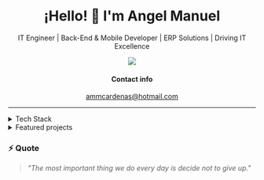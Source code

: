 <h1 align="center">¡Hello! 👋 I'm Angel Manuel</h1>
<p align="center">IT Engineer | Back-End & Mobile Developer | ERP Solutions | Driving IT Excellence</p>

<!-- GitHub Stats opcional -->
<p align='center'>
  <a href="#"><img src="https://github-readme-stats.vercel.app/api?username=angelmmc&show_icons=true&count_private=true&theme=codeSTACKr"></a>
</p>

<h4 align="center">Contact info</h4>
<p align='center'>
 <a href='mailto:ammcardenas@hotmail.com'>ammcardenas@hotmail.com</a>
</p>

---

<details>
  <summary>Tech Stack</summary>

### Languages

![C](https://img.shields.io/badge/C-00599C?style=for-the-badge&logo=c&logoColor=white)
![CSS](https://img.shields.io/badge/CSS-663399?style=for-the-badge&logo=css&logoColor=white)
![Dart](https://img.shields.io/badge/Dart-0175C2?style=for-the-badge&logo=dart&logoColor=white)
![HTML](https://img.shields.io/badge/HTML5-E34F26?style=for-the-badge&logo=html5&logoColor=white)
![Java](https://img.shields.io/badge/Java-ED8B00?style=for-the-badge&logo=coffeescript&logoColor=white)
![JavaScript](https://img.shields.io/badge/JavaScript-323330?style=for-the-badge&logo=javascript&logoColor=F7DF1E)
![PHP](https://img.shields.io/badge/PHP-777BB4?style=for-the-badge&logo=php&logoColor=white)
![Python](https://img.shields.io/badge/Python-3776AB?style=for-the-badge&logo=python&logoColor=white)
![R](https://img.shields.io/badge/R-276DC3?style=for-the-badge&logo=r&logoColor=white)
![TypeScript](https://img.shields.io/badge/TypeScript-007ACC?style=for-the-badge&logo=typescript&logoColor=white)

### Frameworks

![Bootstrap](https://img.shields.io/badge/Bootstrap-563D7C?style=for-the-badge&logo=bootstrap&logoColor=white)
![Express](https://img.shields.io/badge/Express%20js-000000?style=for-the-badge&logo=express&logoColor=white)
![Flask](https://img.shields.io/badge/Flask-000000?style=for-the-badge&logo=flask&logoColor=white)
![Flutter](https://img.shields.io/badge/Flutter-02569B?style=for-the-badge&logo=flutter&logoColor=white)
![Ionic](https://img.shields.io/badge/Ionic-3880FF?style=for-the-badge&logo=ionic&logoColor=white)
![Spring Boot](https://img.shields.io/badge/Spring_Boot-6DB33F?style=for-the-badge&logo=spring-boot&logoColor=white)
![Tailwind CSS](https://img.shields.io/badge/Tailwind_CSS-38B2AC?style=for-the-badge&logo=tailwind-css&logoColor=white)
![Vue JS](https://img.shields.io/badge/Vue%20js-35495E?style=for-the-badge&logo=vuedotjs&logoColor=4FC08D)

### Tools

![Git](https://img.shields.io/badge/Git-F05032?style=for-the-badge&logo=git&logoColor=white)
![Gradle](https://img.shields.io/badge/gradle-02303A?style=for-the-badge&logo=gradle&logoColor=white)
![Maven](https://img.shields.io/badge/apache_maven-C71A36?style=for-the-badge&logo=apachemaven&logoColor=white)
![NPM](https://img.shields.io/badge/npm-CB3837?style=for-the-badge&logo=npm&logoColor=white)
![Node JS](https://img.shields.io/badge/Node%20js-339933?style=for-the-badge&logo=nodedotjs&logoColor=white)
![Postman](https://img.shields.io/badge/Postman-FF6C37?style=for-the-badge&logo=Postman&logoColor=white)
![Vite](https://img.shields.io/badge/Vite-646CFF?style=for-the-badge&logo=vite&logoColor=white)

### Operating Systems

![Android](https://img.shields.io/badge/Android-3DDC84?style=for-the-badge&logo=android&logoColor=white)
![Linux Mint](https://img.shields.io/badge/Linux_Mint-87CF3E?style=for-the-badge&logo=linux-mint&logoColor=white)
![Ubuntu](https://img.shields.io/badge/Ubuntu-E95420?style=for-the-badge&logo=ubuntu&logoColor=white)
![Windows](https://img.shields.io/badge/Windows-0078D6?style=for-the-badge&logo=windows&logoColor=white)

</details>

<details>
  <summary>Featured projects</summary>

- [Blogtris](https://github.com/Angelmmc/blogtris-app-ionic) – Offline blog app built with Ionic Vue during my internship.
- [iot-car](https://github.com/Angelmmc/iot-car-webapp) – Integrated IoT car control project using Arduino and ESP32, with a Flask backend connected to SQL Server, plus web and Flutter mobile frontends for monitoring and control.
- [smart-assistant](https://github.com/tuusuario/plsql-scripts) – Alexa-like web program for controlling a simulated smart home. 

---

</details>

### ⚡ Quote

> *"The most important thing we do every day is decide not to give up."*


